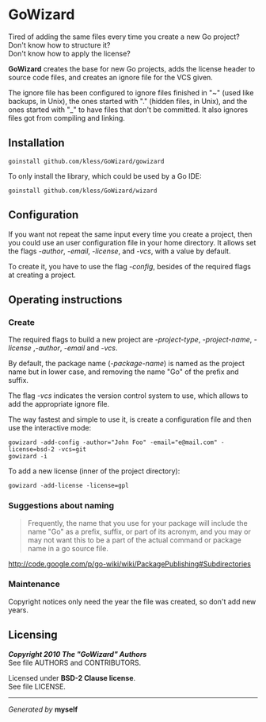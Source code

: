 GoWizard
========

Tired of adding the same files every time you create a new Go project?  
Don't know how to structure it?  
Don't know how to apply the license?

**GoWizard** creates the base for new Go projects, adds the license header
to source code files, and creates an ignore file for the VCS given.

The ignore file has been configured to ignore files finished in "~" (used like
backups, in Unix), the ones started with "." (hidden files, in Unix), and the
ones started with "_" to have files that don't be committed. It also ignores
files got from compiling and linking.


## Installation

	goinstall github.com/kless/GoWizard/gowizard

To only install the library, which could be used by a Go IDE:

	goinstall github.com/kless/GoWizard/wizard


## Configuration

If you want not repeat the same input every time you create a project, then you
could use an user configuration file in your home directory. It allows set the
flags *-author*, *-email*, *-license*, and *-vcs*, with a value by default.

To create it, you have to use the flag *-config*, besides of the required flags
at creating a project.


## Operating instructions

### Create

The required flags to build a new project are *-project-type*, *-project-name*,
*-license* ,*-author*, *-email* and *-vcs*.

By default, the package name (*-package-name*) is named as the project name but
in lower case, and removing the name "Go" of the prefix and suffix.

The flag *-vcs* indicates the version control system to use, which allows to add
the appropriate ignore file.

The way fastest and simple to use it, is create a configuration file and then
use the interactive mode:

	gowizard -add-config -author="John Foo" -email="e@mail.com" -license=bsd-2 -vcs=git
	gowizard -i

To add a new license (inner of the project directory):

	gowizard -add-license -license=gpl

### Suggestions about naming

> Frequently, the name that you use for your package will include the name "Go"
as a prefix, suffix, or part of its acronym, and you may or may not want this
to be a part of the actual command or package name in a go source file.

http://code.google.com/p/go-wiki/wiki/PackagePublishing#Subdirectories

### Maintenance

Copyright notices only need the year the file was created, so don't add new
years.


## Licensing

***Copyright 2010  The "GoWizard" Authors***  
See file AUTHORS and CONTRIBUTORS.

Licensed under **BSD-2 Clause license**.  
See file LICENSE.


* * *
*Generated by* **myself**

